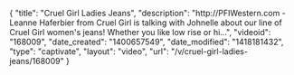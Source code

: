 {
    "title": "Cruel Girl Ladies Jeans",
    "description": "http:\/\/PFIWestern.com - Leanne Haferbier from Cruel Girl is talking with Johnelle about our line of Cruel Girl women's jeans! Whether you like low rise or hi...",
    "videoid": "168009",
    "date_created": "1400657549",
    "date_modified": "1418181432",
    "type": "captivate",
    "layout": "video",
    "url": "\/v\/cruel-girl-ladies-jeans\/168009"
}